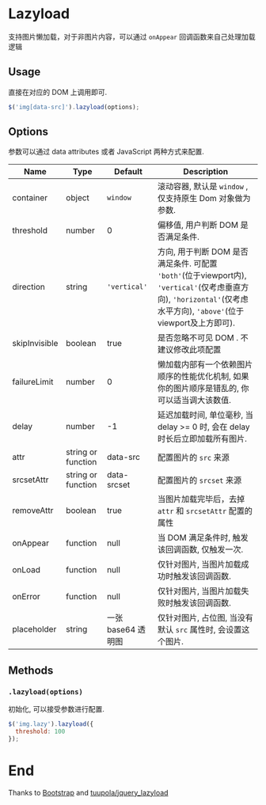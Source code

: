# Lazyload

支持图片懒加载，对于非图片内容，可以通过 `onAppear` 回调函数来自己处理加载逻辑

## Usage

直接在对应的 DOM 上调用即可.

```javascript
$('img[data-src]').lazyload(options);
```

## Options

参数可以通过 data attributes 或者 JavaScript 两种方式来配置.

Name | Type | Default | Description
---- | ---- | ------- | -----------
container | object | `window` | 滚动容器, 默认是 `window` , 仅支持原生 Dom 对象做为参数.
threshold | number | 0 | 偏移值, 用户判断 DOM 是否满足条件.
direction | string | `'vertical'` | 方向, 用于判断 DOM 是否满足条件. 可配置 `'both'`(位于viewport内), `'vertical'`(仅考虑垂直方向), `'horizontal'`(仅考虑水平方向), `'above'`(位于viewport及上方即可).
skipInvisible | boolean | true | 是否忽略不可见 DOM . 不建议修改此项配置
failureLimit | number | 0 | 懒加载内部有一个依赖图片顺序的性能优化机制, 如果你的图片顺序是错乱的, 你可以适当调大该数值.
delay | number | -1 | 延迟加载时间, 单位毫秒, 当 delay >= 0 时, 会在 delay 时长后立即加载所有图片.
attr | string or function | data-src | 配置图片的 `src` 来源
srcsetAttr | string or function | data-srcset | 配置图片的 `srcset` 来源
removeAttr | boolean | true | 当图片加载完毕后，去掉 `attr` 和 `srcsetAttr` 配置的属性
onAppear | function | null | 当 DOM 满足条件时, 触发该回调函数, 仅触发一次.
onLoad | function | null | 仅针对图片, 当图片加载成功时触发该回调函数.
onError | function | null | 仅针对图片, 当图片加载失败时触发该回调函数.
placeholder | string | 一张 base64 透明图 | 仅针对图片, 占位图, 当没有默认 `src` 属性时, 会设置这个图片.

## Methods

### `.lazyload(options)`

初始化, 可以接受参数进行配置.

```javascript
$('img.lazy').lazyload({
  threshold: 100
});
```

# End

Thanks to [Bootstrap](http://getbootstrap.com/) and [tuupola/jquery_lazyload](https://github.com/tuupola/jquery_lazyload)
